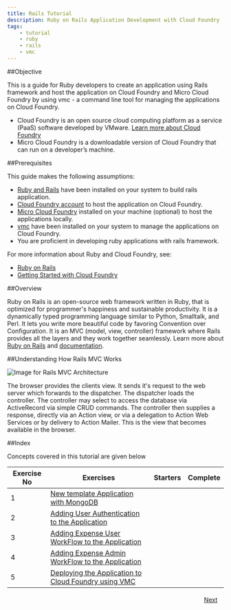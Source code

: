 ```yaml
---
title: Rails Tutorial
description: Ruby on Rails Application Development with Cloud Foundry
tags:
    - tutorial
    - ruby
    - rails
    - vmc
---
```


##Objective

This is a guide for Ruby developers to create an application using Rails framework and host the application on Cloud Foundry and Micro Cloud Foundry by using vmc - a command line tool for managing the applications on Cloud Foundry.

+ Cloud Foundry is an open source cloud computing platform as a service (PaaS) software developed by VMware. [Learn more about Cloud Foundry](http://www.cloudfoundry.com/about)
+ Micro Cloud Foundry is a downloadable version of Cloud Foundry that can run on a developer’s machine.


##Prerequisites

This guide makes the following assumptions:

+ [Ruby and Rails](http://docs.cloudfoundry.com/frameworks/ruby/installing-ruby.html) have been installed on your system to build rails application.
+ [Cloud Foundry account](https://my.cloudfoundry.com/signup) to host the application on Cloud Foundry.
+ [Micro Cloud Foundry](http://docs.cloudfoundry.com/infrastructure/micro/installing-mcf.html) installed on your machine (optional) to host the applications locally.
+ [vmc](http://docs.cloudfoundry.com/tools/vmc/installing-vmc.html) have been installed on your system to manage the applications on Cloud Foundry.
+ You are proficient in developing ruby applications with rails framework.

For more information about Ruby and Cloud Foundry, see:

+  [Ruby on Rails](http://rubyonrails.org/)
+  [Getting Started with Cloud Foundry](/getting-started.html)

##Overview

Ruby on Rails is an open-source web framework written in Ruby, that is optimized for programmer's happiness and sustainable productivity. It is a dynamically typed programming language similar to Python, Smalltalk, and Perl. It lets you write more beautiful code by favoring Convention over Configuration. It is an MVC (model, view, controller) framework where Rails provides all the layers and they work together seamlessly. Learn more about [Ruby on Rails](http://rubyonrails.org/) and [documentation](http://guides.rubyonrails.org/).

##Understanding How Rails MVC Works

![Image for Rails MVC Architecture](/images/rails-tutorial/rails-mvc.png)

The browser provides the clients view. It sends it's request to the web server which forwards to the dispatcher. The dispatcher loads the controller. The controller may select to access the database via ActiveRecord via simple CRUD commands. The controller then supplies a response, directly via an Action view, or via a delegation to Action Web Services or by delivery to Action Mailer. This is the view that becomes available in the browser.

##Index

Concepts covered in this tutorial are given below

<table class="spring-tutorial-index-table">
	<thead>
  	<tr>
	    <th>Exercise No</th>
	    <th>Exercises</th>
	    <th>Starters</th>
	    <th>Complete</th>
    </tr>
  </thead>
  <tbody>
    <tr>
	    <td>1</td>
	    <td><a href='/ruby/rails-tutorial/mongodb/rails-new-template-with-mongodb.html'>New template  Application with MongoDB</a></td>
	    <td></td>
	    <td></td>
    </tr>
    <tr>
      <td>2</td>
      <td><a href='/ruby/rails-tutorial/mongodb/rails-user-login.html'>Adding User Authentication to the Application</a></td>
      <td></td>
      <td></td>
    </tr>
    <tr>
      <td>3</td>
      <td><a href='/ruby/rails-tutorial/mongodb/rails-expense-user-flow.html'>Adding Expense User WorkFlow to the Application</a></td>
      <td></td>
      <td></td>
    </tr>
    <tr>
      <td>4</td>
      <td><a href='/ruby/rails-tutorial/mongodb/rails-expense-admin-flow.html'>Adding Expense Admin WorkFlow to the Application</a></td>
      <td></td>
      <td></td>
    </tr>
    <tr>
      <td>5</td>
      <td><a href='/ruby/rails-tutorial/mongodb/rails-hosting-application-with-vmc.html'>Deploying the Application to Cloud Foundry using VMC</a></td>
      <td></td>
      <td></td>
    </tr>
  </tbody>
</table>

<a class="button-plain" style="padding: 3px 15px; float: right" href="/ruby/rails-tutorial/mongodb/rails-new-template-with-mongodb.html">Next</a>
